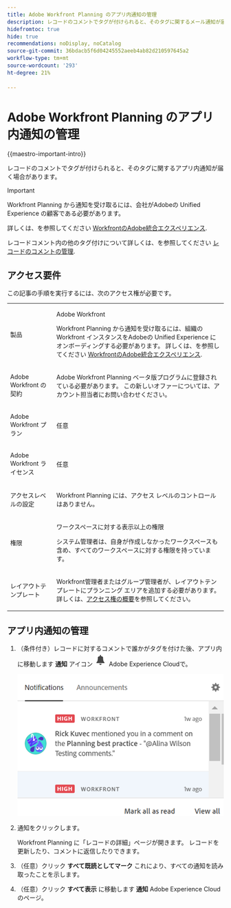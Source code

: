 ```yaml
---
title: Adobe Workfront Planning のアプリ内通知の管理
description: レコードのコメントでタグが付けられると、そのタグに関するメール通知が届きます。
hidefromtoc: true
hide: true
recommendations: noDisplay, noCatalog
source-git-commit: 36bdacb5f6d04245552aeeb4ab82d210597645a2
workflow-type: tm+mt
source-wordcount: '293'
ht-degree: 21%

---
```



# Adobe Workfront Planning のアプリ内通知の管理

{{maestro-important-intro}}

レコードのコメントでタグが付けられると、そのタグに関するアプリ内通知が届く場合があります。

>[!IMPORTANT]
>
>Workfront Planning から通知を受け取るには、会社がAdobeの Unified Experience の顧客である必要があります。
>
>詳しくは、を参照してください [WorkfrontのAdobe統合エクスペリエンス](/help/quicksilver/workfront-basics/navigate-workfront/workfront-navigation/adobe-unified-experience.md).

レコードコメント内の他のタグ付けについて詳しくは、を参照してください [レコードのコメントの管理](/help/quicksilver/maestro/records/manage-record-comments.md).

## アクセス要件

この記事の手順を実行するには、次のアクセス権が必要です。

<table style="table-layout:auto">
 <col>
 </col>
 <col>
 </col>
 <tbody>
    <tr>
<tr>
<td>
   <p> 製品</p> </td>
   <td>
   <p> Adobe Workfront</p> 
   <p>Workfront Planning から通知を受け取るには、組織のWorkfront インスタンスをAdobeの Unified Experience にオンボーディングする必要があります。 詳しくは、を参照してください <a href="/help/quicksilver/workfront-basics/navigate-workfront/workfront-navigation/adobe-unified-experience.md">WorkfrontのAdobe統合エクスペリエンス</a>.</p></td>
  </tr>  
 <td role="rowheader"><p>Adobe Workfront の契約</p></td>
   <td>
<p>Adobe Workfront Planning ベータ版プログラムに登録されている必要があります。 この新しいオファーについては、アカウント担当者にお問い合わせください。 </p>
   </td>
  </tr>
  <tr>
   <td role="rowheader"><p>Adobe Workfront プラン</p></td>
   <td>
<p>任意</p>
   </td>
  </tr>
  <tr>
   <td role="rowheader"><p>Adobe Workfront ライセンス</p></td>
   <td>
   <p>任意</p> 
  </td>
  </tr>

<tr>
   <td role="rowheader"><p>アクセスレベルの設定</p></td>
   <td> <p>Workfront Planning には、アクセス レベルのコントロールはありません。 </p>  
</td>
  </tr>
<tr>
   <td role="rowheader"><p>権限</p></td>
   <td> <p>ワークスペースに対する表示以上の権限</a> </p>  
   <p>システム管理者は、自身が作成しなかったワークスペースも含め、すべてのワークスペースに対する権限を持っています。</p>
</td>
  </tr>

<tr>
   <td role="rowheader"><p>レイアウトテンプレート</p></td>
   <td> <p>Workfront管理者またはグループ管理者が、レイアウトテンプレートにプランニング エリアを追加する必要があります。 詳しくは、<a href="../access/access-overview.md">アクセス権の概要</a>を参照してください。 </p>  
</td>
  </tr>
 </tbody>
</table>


## アプリ内通知の管理

1. （条件付き）レコードに対するコメントで誰かがタグを付けた後、アプリ内に移動します **通知** アイコン ![](assets/experience-cloud-notifications-icon.png) Adobe Experience Cloudで。

   ![](assets/in-app-notification-example.png)

1. 通知をクリックします。

   Workfront Planning に「レコードの詳細」ページが開きます。 レコードを更新したり、コメントに返信したりできます。

1. （任意）クリック **すべて既読としてマーク** これにより、すべての通知を読み取ったことを示します。
1. （任意）クリック **すべて表示** に移動します **通知** Adobe Experience Cloudのページ。